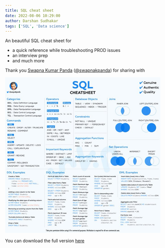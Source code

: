 ```yaml
---
title: SQL cheat sheet
date: 2022-08-06 10:29:00
author: Darshan Sudhakar
tags: ['SQL', 'Data science']
---
```

An beautiful SQL cheat sheet for

- a quick reference while troubleshooting PROD issues
- an interview prep
- and much more

Thank you [Swapna Kumar Panda](https://swapnakpanda.hashnode.dev/) ([@swapnakpanda](https://twitter.com/swapnakpanda)) for sharing with

![Cheat sheet](./images/SQL-cheat-sheet.jfif)

You can download the full version [here](https://github.com/swapnakpanda/Infographics/blob/main/Cheat%20Sheet/Database/SQL_CheatSheet.png)
